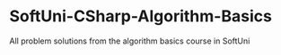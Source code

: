 # SoftUni-CSharp-Algorithm-Basics
All problem solutions from the algorithm basics course in SoftUni
